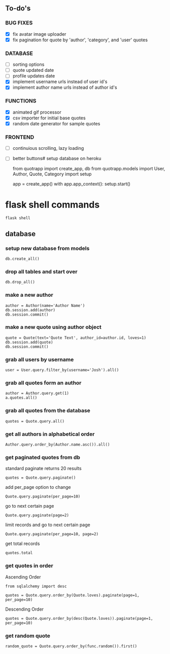 ## To-do's

### BUG FIXES
- [x] fix avatar image uploader
- [x] fix pagination for quote by 'author', 'category', and 'user' quotes

### DATABASE

- [ ] sorting options
- [ ] quote updated date
- [ ] profile updates date
- [x] implement username urls instead of user id's
- [x] implement author name urls instead of author id's

### FUNCTIONS

- [x] animated gif processor
- [x] csv importer for initial base quotes
- [x] random date generator for sample quotes

### FRONTEND

- [ ] continuious scrolling, lazy loading
- [ ] better buttons# setup database on heroku

    from quotrapp import create_app, db
    from quotrapp.models import User, Author, Quote, Category
    import setup

    app = create_app()
    with app.app_context():
        setup.start()

# flask shell commands

    flask shell

## database

### setup new database from models
    db.create_all()

### drop all tables and start over
    db.drop_all()

### make a new author
    author = Author(name='Author Name')
    db.session.add(author)
    db.session.commit()

### make a new quote using author object
    quote = Quote(text='Quote Text', author_id=author.id, loves=1)
    db.session.add(quote)
    db.session.commit()

### grab all users by username
    user = User.query.filter_by(username='Josh').all()

### grab all quotes form an author
    author = Author.query.get(1)
    a.quotes.all()

### grab all quotes from the database
    quotes = Quote.query.all()

### get all authors in alphabetical order
    Author.query.order_by(Author.name.asc()).all()

### get paginated quotes from db
standard paginate returns 20 results
    
    quotes = Quote.query.paginate()

add per_page option to change

    Quote.query.paginate(per_page=10)

go to next certain page

    Quote.query.paginate(page=2)

limit records and go to next certain page

    Quote.query.paginate(per_page=10, page=2)

get total records

    quotes.total

### get quotes in order
Ascending Order

    from sqlalchemy import desc

    quotes = Quote.query.order_by(Quote.loves).paginate(page=1, per_page=10)

Descending Order

    quotes = Quote.query.order_by(desc(Quote.loves)).paginate(page=1, per_page=10)

### get random quote
    random_quote = Quote.query.order_by(func.random()).first()
